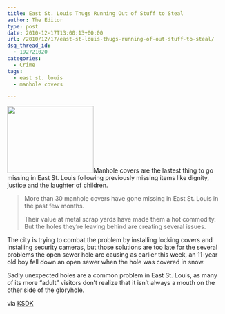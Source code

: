 ```yaml
---
title: East St. Louis Thugs Running Out of Stuff to Steal
author: The Editor
type: post
date: 2010-12-17T13:00:13+00:00
url: /2010/12/17/east-st-louis-thugs-running-of-out-stuff-to-steal/
dsq_thread_id:
  - 192721020
categories:
  - Crime
tags:
  - east st. louis
  - manhole covers

---
```

[<img class="alignright size-full wp-image-8253" title="manhole_cover" src="http://media.punchingkitty.com/wordpress/2010/12/manhole_cover.jpeg" alt="" width="200" height="155" />][1]Manhole covers are the lastest thing to go missing in East St. Louis following previously missing items like dignity, justice and the laughter of children.

> More than 30 manhole covers have gone missing in East St. Louis in the past few months.
> 
> Their value at metal scrap yards have made them a hot commodity. But the holes they&#8217;re leaving behind are creating several issues.

The city is trying to combat the problem by installing locking covers and installing security cameras, but those solutions are too late for the several problems the open sewer hole are causing as earlier this week, an 11-year old boy fell down an open sewer when the hole was covered in snow.

Sadly unexpected holes are a common problem in East St. Louis, as many of its more &#8220;adult&#8221; visitors don&#8217;t realize that it isn&#8217;t always a mouth on the other side of the gloryhole.

via <a href="http://www.ksdk.com/news/local/story.aspx?storyid=233360&catid=3" target="_blank">KSDK</a>

 [1]: http://media.punchingkitty.com/wordpress/2010/12/manhole_cover.jpeg
